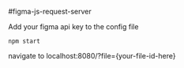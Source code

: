 #figma-js-request-server

Add your figma api key to the config file
```
npm start
```

navigate to localhost:8080/?file={your-file-id-here}

